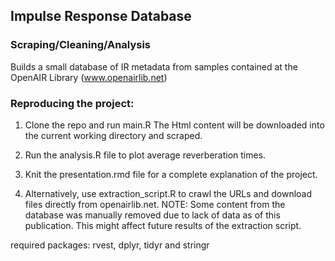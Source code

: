 ## Impulse Response Database
### Scraping/Cleaning/Analysis 

Builds a small database of IR metadata from samples contained at the OpenAIR Library (www.openairlib.net)

### Reproducing the project:

1. Clone the repo and run main.R The Html content will be downloaded into the current working directory and scraped. 

2. Run the analysis.R file to plot average reverberation times.

3. Knit the presentation.rmd file for a complete explanation of the project. 

4. Alternatively, use extraction_script.R to crawl the URLs and download files directly from openairlib.net.
NOTE: Some content from the database was manually removed due to lack of data as of this publication. This might affect 
future results of the extraction script.


required packages: rvest, dplyr, tidyr and stringr



